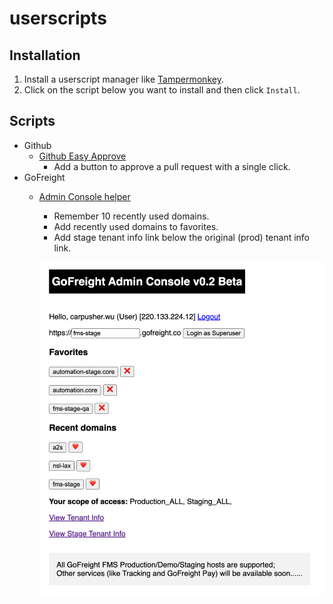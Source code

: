 # userscripts

## Installation

1. Install a userscript manager like [Tampermonkey](https://www.tampermonkey.net/).
1. Click on the script below you want to install and then click `Install`.

## Scripts

- Github
  - [Github Easy Approve](https://github.com/carpusherw/userscripts/raw/refs/heads/main/src/github/easy-approve.user.js)
    - Add a button to approve a pull request with a single click.
- GoFreight
  - [Admin Console helper](https://github.com/carpusherw/userscripts/raw/refs/heads/main/src/gofreight/admin-console.user.js)
    - Remember 10 recently used domains.
    - Add recently used domains to favorites.
    - Add stage tenant info link below the original (prod) tenant info link.

    ![gofreight-admin-console-example](docs/gofreight-admin-console-example.png)
